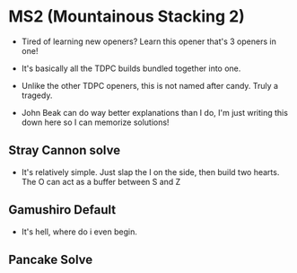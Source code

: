# MS2 (Mountainous Stacking 2)
- Tired of learning new openers? Learn this opener that's 3 openers in one!
- It's basically all the TDPC builds bundled together into one.
- Unlike the other TDPC openers, this is not named after candy. Truly a tragedy.

- John Beak can do way better explanations than I do, I'm just writing this down here so I can memorize solutions!



## Stray Cannon solve
- It's relatively simple. Just slap the I on the side, then build two hearts. The O can act as a buffer between S and Z

## Gamushiro Default
- It's hell, where do i even begin.

## Pancake Solve
